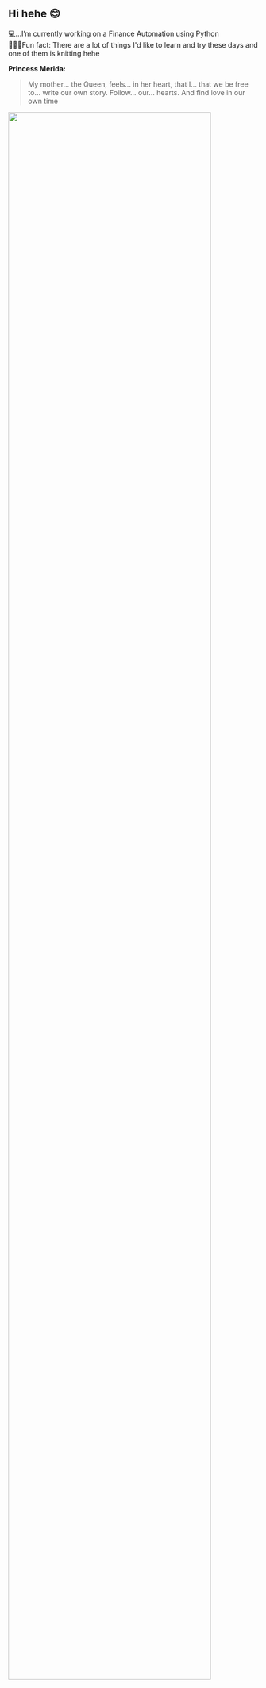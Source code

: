 ## Hi hehe 😊
💻...I’m currently working on a Finance Automation using Python  
💚💛💛Fun fact: There are a lot of things I'd like to learn and try these days and one of them is knitting hehe 

**Princess Merida:**
> My mother... the Queen, feels... in her heart, that I... that we be free to... write our own story. Follow... our... hearts. And find love in our own time


<a>
  <img width="90%" src="https://user-images.githubusercontent.com/63581688/97962952-10d0c600-1e1b-11eb-9b1e-fbbad1be9037.GIF">
</a>
